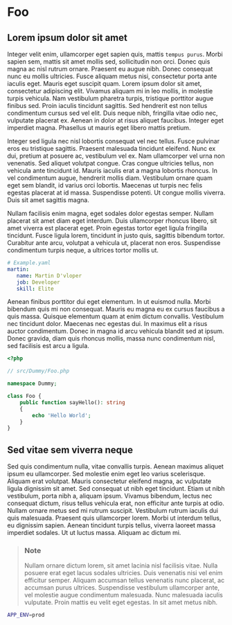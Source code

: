 # Foo

## Lorem ipsum dolor sit amet

Integer velit enim, ullamcorper eget sapien quis, mattis `tempus purus`. Morbi sapien sem, mattis sit amet mollis sed, sollicitudin non orci. Donec quis magna ac nisl rutrum ornare. Praesent eu augue nibh. Donec consequat nunc eu mollis ultricies. Fusce aliquam metus nisi, consectetur porta ante iaculis eget. Mauris eget suscipit quam. Lorem ipsum dolor sit amet, consectetur adipiscing elit. Vivamus aliquam mi in leo mollis, in molestie turpis vehicula. Nam vestibulum pharetra turpis, tristique porttitor augue finibus sed. Proin iaculis tincidunt sagittis. Sed hendrerit est non tellus condimentum cursus sed vel elit. Duis neque nibh, fringilla vitae odio nec, vulputate placerat ex. Aenean in dolor at risus aliquet faucibus. Integer eget imperdiet magna. Phasellus ut mauris eget libero mattis pretium.

Integer sed ligula nec nisl lobortis consequat vel nec tellus. Fusce pulvinar eros eu tristique sagittis. Praesent malesuada tincidunt eleifend. Nunc ex dui, pretium at posuere ac, vestibulum vel ex. Nam ullamcorper vel urna non venenatis. Sed aliquet volutpat congue. Cras congue ultricies tellus, non vehicula ante tincidunt id. Mauris iaculis erat a magna lobortis rhoncus. In vel condimentum augue, hendrerit mollis diam. Vestibulum ornare quam eget sem blandit, id varius orci lobortis. Maecenas ut turpis nec felis egestas placerat at id massa. Suspendisse potenti. Ut congue mollis viverra. Duis sit amet sagittis magna.

Nullam facilisis enim magna, eget sodales dolor egestas semper. Nullam placerat sit amet diam eget interdum. Duis ullamcorper rhoncus libero, sit amet viverra est placerat eget. Proin egestas tortor eget ligula fringilla tincidunt. Fusce ligula lorem, tincidunt in justo quis, sagittis bibendum tortor. Curabitur ante arcu, volutpat a vehicula ut, placerat non eros. Suspendisse condimentum turpis neque, a ultrices tortor mollis ut.

```yaml
# Example.yaml
martin:
   name: Martin D'vloper
   job: Developer
   skill: Elite
```

Aenean finibus porttitor dui eget elementum. In ut euismod nulla. Morbi bibendum quis mi non consequat. Mauris eu magna eu ex cursus faucibus a quis massa. Quisque elementum quam at enim dictum convallis. Vestibulum nec tincidunt dolor. Maecenas nec egestas dui. In maximus elit a risus auctor condimentum. Donec in magna id arcu vehicula blandit sed at ipsum. Donec gravida, diam quis rhoncus mollis, massa nunc condimentum nisl, sed facilisis est arcu a ligula.

```php
<?php

// src/Dummy/Foo.php

namespace Dummy;

class Foo {
    public function sayHello(): string
    {
        echo 'Hello World';
    }
}
```

## Sed vitae sem viverra neque

Sed quis condimentum nulla, vitae convallis turpis. Aenean maximus aliquet ipsum eu ullamcorper. Sed molestie enim eget leo varius scelerisque. Aliquam erat volutpat. Mauris consectetur eleifend magna, ac vulputate ligula dignissim sit amet. Sed consequat ut nibh eget tincidunt. Etiam ut nibh vestibulum, porta nibh a, aliquam ipsum. Vivamus bibendum, lectus nec consequat dictum, risus tellus vehicula erat, non efficitur ante turpis at odio. Nullam ornare metus sed mi rutrum suscipit. Vestibulum rutrum iaculis dui quis malesuada. Praesent quis ullamcorper lorem. Morbi ut interdum tellus, eu dignissim sapien. Aenean tincidunt turpis tellus, viverra laoreet massa imperdiet sodales. Ut ut luctus massa. Aliquam ac dictum mi.

> ### Note
> Nullam ornare dictum lorem, sit amet lacinia nisl facilisis vitae. Nulla posuere erat eget lacus sodales ultricies. Duis venenatis nisi vel enim efficitur semper. Aliquam accumsan tellus venenatis nunc placerat, ac accumsan purus ultrices. Suspendisse vestibulum ullamcorper ante, vel molestie augue condimentum malesuada. Nunc malesuada iaculis vulputate. Proin mattis eu velit eget egestas. In sit amet metus nibh.

```bash
APP_ENV=prod
```
